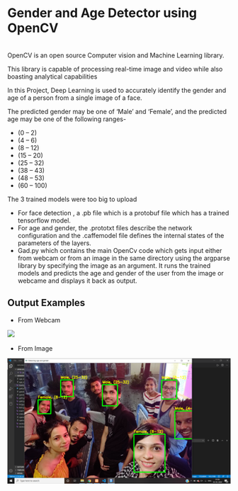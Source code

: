 # Gender and Age Detector using OpenCV
</br>
OpenCV is an open source Computer vision and Machine Learning library. </br>

This library is capable of processing real-time image and video while also boasting analytical capabilities </br>

In this Project, Deep Learning is used to accurately identify the gender and age of a person from a single image of a face. <br />

The predicted gender may be one of ‘Male’ and ‘Female’, and the predicted age may be one of the following ranges-<br/> 
- (0 – 2)
- (4 – 6)
- (8 – 12)
- (15 – 20)
- (25 – 32)
- (38 – 43)
- (48 – 53)
- (60 – 100) 

The 3 trained models were too big to upload 

* For face detection , a .pb file which is a protobuf file which has a trained tensorflow model.
* For age and gender, the .prototxt files describe the network configuration and the .caffemodel file defines the internal states of the parameters of the layers. 
* Gad.py which contains the main OpenCv code which gets input either from webcam or from an image in the same directory using the argparse library by specifying the image as an argument. It runs the trained models and predicts the age and gender of the user from the image or webcame and displays it back as output. 

## Output Examples

* From Webcam

![](https://github.com/hrithikkothari1234/Gender-Age-Detector/blob/master/exampleimages/output1.png?raw=true)

* From Image

![](https://github.com/hrithikkothari1234/Gender-Age-Detector/blob/master/exampleimages/output2.png?raw=true)
